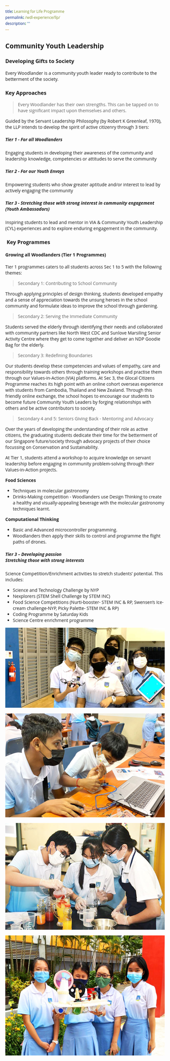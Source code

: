 ```yaml
---
title: Learning for Life Programme
permalink: /wdl-experience/llp/
description: ""
---
```

<style type="text/css">
@import url('https://fonts.googleapis.com/css2?family=Open+Sans&display=swap');  

body, * { font-family: 'Open Sans', sans-serif !important; }
.bp-container h1 { letter-spacing: normal !important; font-weight: 300 !important;}
</style>
## Community Youth Leadership
### Developing Gifts to Society

Every Woodlander is a community youth leader ready to contribute to the betterment of the society.

### Key Approaches

> Every Woodlander has their own strengths. This can be tapped on to have significant impact upon themselves and others.

Guided by the Servant Leadership Philosophy (by Robert K Greenleaf, 1970), the LLP intends to develop the spirit of active citizenry through 3 tiers:
##### Tier 1 - For all Woodlanders
Engaging students in developing their awareness of the community and leadership knowledge, competencies or attitudes to serve the community

##### Tier 2 - For our Youth Envoys
Empowering students who show greater aptitude and/or interest to lead by actively engaging the community

##### Tier 3 - Stretching those with strong interest in community engagement (Youth Ambassadors)
Inspiring students to lead and mentor in VIA & Community Youth Leadership (CYL) experiences and to explore enduring engagement in the community.

###  Key Programmes


#### Growing all Woodlanders (Tier 1 Programmes)
Tier 1 programmes caters to all students across Sec 1 to 5 with the following themes:  
  
> Secondary 1: Contributing to School Community  

Through applying principles of design thinking, students developed empathy and a sense of appreciation towards the unsung heroes in the school community and formulate ideas to improve the school through gardening.

> Secondary 2: Serving the Immediate Community  

Students served the elderly through identifying their needs and collaborated with community partners like North West CDC and Sunlove Marsiling Senior Activity Centre where they get to come together and deliver an NDP Goodie Bag for the elderly.

> Secondary 3: Redefining Boundaries  

Our students develop these competencies and values of empathy, care and responsibility towards others through training workshops and practise them through our Values-in-Action (VIA) platforms. At Sec 3, the Glocal Citizens Programme reaches its high point with an online cohort overseas experience with students from Cambodia, Thailand and New Zealand. Through this friendly online exchange, the school hopes to encourage our students to become future Community Youth Leaders by forging relationships with others and be active contributors to society.

> Secondary 4 and 5: Seniors Giving Back - Mentoring and Advocacy  

Over the years of developing the understanding of their role as active citizens, the graduating students dedicate their time for the betterment of our Singapore future/society through advocacy projects of their choice focussing on Conservation and Sustainability.  
  
At Tier 1, students attend a workshop to acquire knowledge on servant leadership before engaging in community problem-solving through their Values-in-Action projects.

**Food Sciences**
* Techniques in molecular gastronomy
* Drinks-Making competition - Woodlanders use Design Thinking to create a healthy and visually-appealing beverage with the molecular gastronomy techniques learnt.

**Computational Thinking**
* Basic and Advanced microcontroller programming. 
* Woodlanders then apply their skills to control and programme the flight paths of drones.


##### Tier 3 – Developing passion <br /> Stretching those with strong interests  
Science Competition/Enrichment activities to stretch students’ potential. This includes: 
* Science and Technology Challenge by NYP
* Nexplorers (STEM Shell Challenge by STEM INC)
* Food Science Competitions (Nurti-booster- STEM INC &amp; RP, Swensen’s Ice-cream challenge-NYP, Picky Palette- STEM INC &amp; RP)
* Coding Programme by Saturday Kids 
* Science Centre enrichment programme

![](/images/Draft/alp.jpg)

![](/images/alp2.jpeg)

![](/images/alp.jpeg)

![](/images/a20-1.jpeg)
